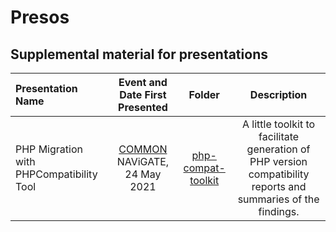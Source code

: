 # Presos

## Supplemental material for presentations

| Presentation Name                        | Event and Date First Presented                          | Folder             | Description |
| :--------------------------------------- | :-----------------------------------------------------: | :----------------: | :---------: |
| PHP Migration with PHPCompatibility Tool | [COMMON](https://www.common.org/) NAViGATE, 24 May 2021 | [php-compat-toolkit](php-compat-toolkit) | A little toolkit to facilitate generation of PHP version compatibility reports and summaries of the findings. |
